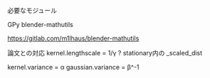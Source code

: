 必要なモジュール

GPy
blender-mathutils

https://gitlab.com/m1lhaus/blender-mathutils

論文との対応
kernel.lengthscale = 1/γ ?
stationary内の _scaled_dist

kernel.variance = α
gaussian.variance = β^-1

